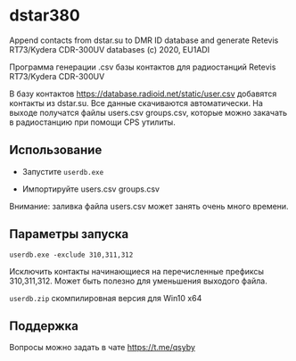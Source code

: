 # dstar380

Append contacts from dstar.su to DMR ID database and generate Retevis RT73/Kydera CDR-300UV databases (c) 2020, EU1ADI

Программа генерации .csv базы контактов для радиостанций Retevis RT73/Kydera CDR-300UV

В базу контактов https://database.radioid.net/static/user.csv добавятся контакты из dstar.su. Все данные скачиваются автоматически. На выходе получатся файлы users.csv groups.csv, которые можно закачать в радиостанцию при помощи CPS утилиты.

## Использование

- Запустите `userdb.exe`

- Импортируйте users.csv groups.csv

Внимание: заливка файла users.csv может занять очень много времени.

## Параметры запуска 

`userdb.exe -exclude 310,311,312`

Исключить контакты начинающиеся на перечисленные префиксы 310,311,312. Может быть полезно для уменьшения выходого файла.

`userdb.zip` скомпилировная версия для Win10 x64

## Поддержка

Вопросы можно задать в чате https://t.me/qsyby
